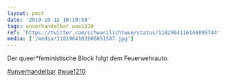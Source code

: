 ```yaml
---
layout: post
date: '2019-10-12 10:19:58'
tags: unverhandelbar wue1210
ref: 'https://twitter.com/schwarzlichtwue/status/1182964116148895744'
media: ['/media/1182964102806851587.jpg']
---
```

Der queer\*feministische Block folgt dem Feuerwehrauto.

[#unverhandelbar](/t/unverhandelbar) [#wue1210](/t/wue1210) 